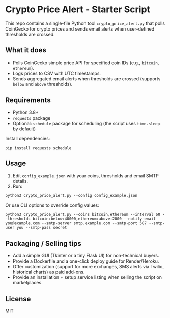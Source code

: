 # Crypto Price Alert - Starter Script

This repo contains a single-file Python tool `crypto_price_alert.py` that polls CoinGecko for crypto prices and sends email alerts when user-defined thresholds are crossed.

## What it does
- Polls CoinGecko simple price API for specified coin IDs (e.g., `bitcoin`, `ethereum`).
- Logs prices to CSV with UTC timestamps.
- Sends aggregated email alerts when thresholds are crossed (supports `below` and `above` thresholds).

## Requirements
- Python 3.8+
- `requests` package
- Optional: `schedule` package for scheduling (the script uses `time.sleep` by default)

Install dependencies:
```
pip install requests schedule
```

## Usage
1. Edit `config_example.json` with your coins, thresholds and email SMTP details.
2. Run:
```
python3 crypto_price_alert.py --config config_example.json
```
Or use CLI options to override config values:
```
python3 crypto_price_alert.py --coins bitcoin,ethereum --interval 60 --thresholds bitcoin:below:40000,ethereum:above:2000 --notify-email you@example.com --smtp-server smtp.example.com --smtp-port 587 --smtp-user you --smtp-pass secret
```

## Packaging / Selling tips
- Add a simple GUI (Tkinter or a tiny Flask UI) for non-technical buyers.
- Provide a Dockerfile and a one-click deploy guide for Render/Heroku.
- Offer customization (support for more exchanges, SMS alerts via Twilio, historical charts) as paid add-ons.
- Provide an installation + setup service listing when selling the script on marketplaces.

## License
MIT
